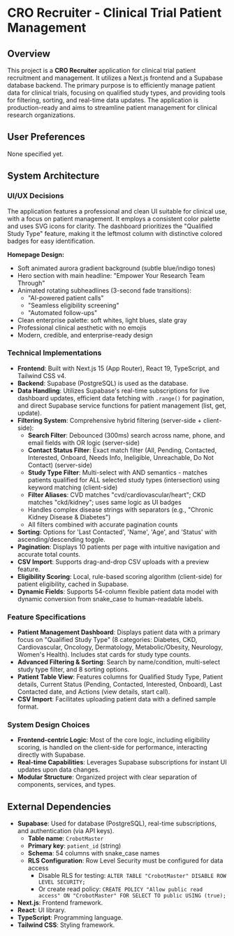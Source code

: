 # CRO Recruiter - Clinical Trial Patient Management

## Overview
This project is a **CRO Recruiter** application for clinical trial patient recruitment and management. It utilizes a Next.js frontend and a Supabase database backend. The primary purpose is to efficiently manage patient data for clinical trials, focusing on qualified study types, and providing tools for filtering, sorting, and real-time data updates. The application is production-ready and aims to streamline patient management for clinical research organizations.

## User Preferences
None specified yet.

## System Architecture

### UI/UX Decisions
The application features a professional and clean UI suitable for clinical use, with a focus on patient management. It employs a consistent color palette and uses SVG icons for clarity. The dashboard prioritizes the "Qualified Study Type" feature, making it the leftmost column with distinctive colored badges for easy identification.

**Homepage Design:**
- Soft animated aurora gradient background (subtle blue/indigo tones)
- Hero section with main headline: "Empower Your Research Team Through"
- Animated rotating subheadlines (3-second fade transitions):
  - "AI-powered patient calls"
  - "Seamless eligibility screening"
  - "Automated follow-ups"
- Clean enterprise palette: soft whites, light blues, slate gray
- Professional clinical aesthetic with no emojis
- Modern, credible, and enterprise-ready design

### Technical Implementations
- **Frontend**: Built with Next.js 15 (App Router), React 19, TypeScript, and Tailwind CSS v4.
- **Backend**: Supabase (PostgreSQL) is used as the database.
- **Data Handling**: Utilizes Supabase's real-time subscriptions for live dashboard updates, efficient data fetching with `.range()` for pagination, and direct Supabase service functions for patient management (list, get, update).
- **Filtering System**: Comprehensive hybrid filtering (server-side + client-side):
  - **Search Filter**: Debounced (300ms) search across name, phone, and email fields with OR logic (server-side)
  - **Contact Status Filter**: Exact match filter (All, Pending, Contacted, Interested, Onboard, Needs Info, Ineligible, Unreachable, Do Not Contact) (server-side)
  - **Study Type Filter**: Multi-select with AND semantics - matches patients qualified for ALL selected study types (intersection) using keyword matching (client-side)
  - **Filter Aliases**: CVD matches "cvd/cardiovascular/heart"; CKD matches "ckd/kidney"; uses same logic as UI badges
  - Handles complex disease strings with separators (e.g., "Chronic Kidney Disease & Diabetes")
  - All filters combined with accurate pagination counts
- **Sorting**: Options for 'Last Contacted', 'Name', 'Age', and 'Status' with ascending/descending toggle.
- **Pagination**: Displays 10 patients per page with intuitive navigation and accurate total counts.
- **CSV Import**: Supports drag-and-drop CSV uploads with a preview feature.
- **Eligibility Scoring**: Local, rule-based scoring algorithm (client-side) for patient eligibility, cached in Supabase.
- **Dynamic Fields**: Supports 54-column flexible patient data model with dynamic conversion from snake_case to human-readable labels.

### Feature Specifications
- **Patient Management Dashboard**: Displays patient data with a primary focus on "Qualified Study Type" (8 categories: Diabetes, CKD, Cardiovascular, Oncology, Dermatology, Metabolic/Obesity, Neurology, Women's Health). Includes stat cards for study type counts.
- **Advanced Filtering & Sorting**: Search by name/condition, multi-select study type filter, and 8 sorting options.
- **Patient Table View**: Features columns for Qualified Study Type, Patient details, Current Status (Pending, Contacted, Interested, Onboard), Last Contacted date, and Actions (view details, start call).
- **CSV Import**: Facilitates uploading patient data with a defined sample format.

### System Design Choices
- **Frontend-centric Logic**: Most of the core logic, including eligibility scoring, is handled on the client-side for performance, interacting directly with Supabase.
- **Real-time Capabilities**: Leverages Supabase subscriptions for instant UI updates upon data changes.
- **Modular Structure**: Organized project with clear separation of components, services, and types.

## External Dependencies
- **Supabase**: Used for database (PostgreSQL), real-time subscriptions, and authentication (via API keys).
  - **Table name**: `CrobotMaster`
  - **Primary key**: `patient_id` (string)
  - **Schema**: 54 columns with snake_case names
  - **RLS Configuration**: Row Level Security must be configured for data access
    - Disable RLS for testing: `ALTER TABLE "CrobotMaster" DISABLE ROW LEVEL SECURITY;`
    - Or create read policy: `CREATE POLICY "Allow public read access" ON "CrobotMaster" FOR SELECT TO public USING (true);`
- **Next.js**: Frontend framework.
- **React**: UI library.
- **TypeScript**: Programming language.
- **Tailwind CSS**: Styling framework.